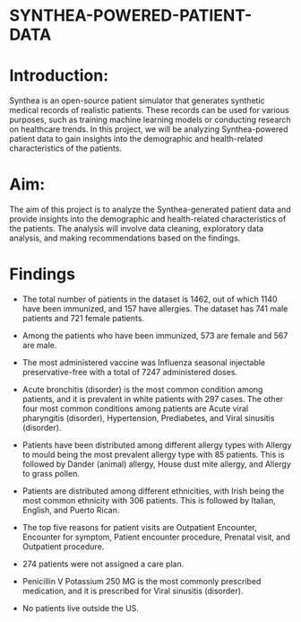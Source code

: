 # SYNTHEA-POWERED-PATIENT-DATA
# Introduction:
Synthea is an open-source patient simulator that generates synthetic medical records of realistic patients. These records can be used for various purposes, such as training machine learning models or conducting research on healthcare trends. In this project, we will be analyzing Synthea-powered patient data to gain insights into the demographic and health-related characteristics of the patients.
# Aim:
The aim of this project is to analyze the Synthea-generated patient data and provide insights into the demographic and health-related characteristics of the patients. The analysis will involve data cleaning, exploratory data analysis, and making recommendations based on the findings.

# Findings 

- The total number of patients in the dataset is 1462, out of which 1140 have been immunized, and 157 have allergies. The dataset has 741 male patients and 721 female patients.

- Among the patients who have been immunized, 573 are female and 567 are male.

- The most administered vaccine was Influenza seasonal injectable preservative-free with a total of 7247 administered doses.

- Acute bronchitis (disorder) is the most common condition among patients, and it is prevalent in white patients with 297 cases. The other four most common conditions among patients are Acute viral pharyngitis (disorder), Hypertension, Prediabetes, and Viral sinusitis (disorder).

- Patients have been distributed among different allergy types with Allergy to mould being the most prevalent allergy type with 85 patients. This is followed by Dander (animal) allergy, House dust mite allergy, and Allergy to grass pollen.

- Patients are distributed among different ethnicities, with Irish being the most common ethnicity with 306 patients. This is followed by Italian, English, and Puerto Rican.

- The top five reasons for patient visits are Outpatient Encounter, Encounter for symptom, Patient encounter procedure, Prenatal visit, and Outpatient procedure.

- 274 patients were not assigned a care plan.

- Penicillin V Potassium 250 MG is the most commonly prescribed medication, and it is prescribed for Viral sinusitis (disorder).

- No patients live outside the US.
